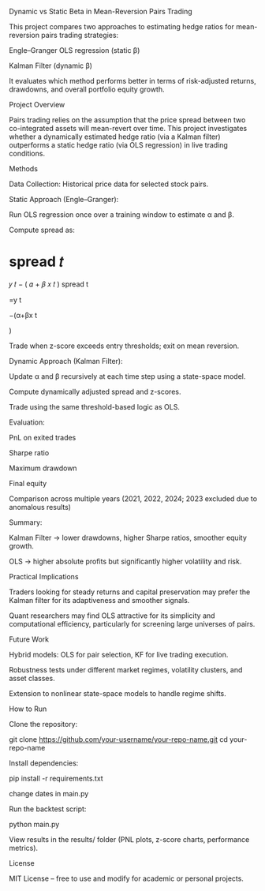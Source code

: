 Dynamic vs Static Beta in Mean-Reversion Pairs Trading

This project compares two approaches to estimating hedge ratios for mean-reversion pairs trading strategies:

Engle–Granger OLS regression (static β)

Kalman Filter (dynamic β)

It evaluates which method performs better in terms of risk-adjusted returns, drawdowns, and overall portfolio equity growth.

Project Overview

Pairs trading relies on the assumption that the price spread between two co-integrated assets will mean-revert over time. This project investigates whether a dynamically estimated hedge ratio (via a Kalman filter) outperforms a static hedge ratio (via OLS regression) in live trading conditions.

Methods

Data Collection:
Historical price data for selected stock pairs.

Static Approach (Engle–Granger):

Run OLS regression once over a training window to estimate α and β.

Compute spread as:

spread
𝑡
=
𝑦
𝑡
−
(
𝛼
+
𝛽
𝑥
𝑡
)
spread
t
	​

=y
t
	​

−(α+βx
t
	​

)

Trade when z-score exceeds entry thresholds; exit on mean reversion.

Dynamic Approach (Kalman Filter):

Update α and β recursively at each time step using a state-space model.

Compute dynamically adjusted spread and z-scores.

Trade using the same threshold-based logic as OLS.

Evaluation:

PnL on exited trades

Sharpe ratio

Maximum drawdown

Final equity

Comparison across multiple years (2021, 2022, 2024; 2023 excluded due to anomalous results)


Summary:

Kalman Filter → lower drawdowns, higher Sharpe ratios, smoother equity growth.

OLS → higher absolute profits but significantly higher volatility and risk.

Practical Implications

Traders looking for steady returns and capital preservation may prefer the Kalman filter for its adaptiveness and smoother signals.

Quant researchers may find OLS attractive for its simplicity and computational efficiency, particularly for screening large universes of pairs.

Future Work

Hybrid models: OLS for pair selection, KF for live trading execution.

Robustness tests under different market regimes, volatility clusters, and asset classes.

Extension to nonlinear state-space models to handle regime shifts.

How to Run

Clone the repository:

git clone https://github.com/your-username/your-repo-name.git
cd your-repo-name


Install dependencies:

pip install -r requirements.txt

change dates in main.py

Run the backtest script:

python main.py


View results in the results/ folder (PNL plots, z-score charts, performance metrics).

License

MIT License – free to use and modify for academic or personal projects.
